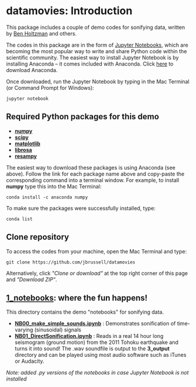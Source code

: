# datamovies: Introduction
This package includes a couple of demo codes for sonifying data, written by [Ben Holtzman](https://www.ldeo.columbia.edu/~benh/) and others.

The codes in this package are in the form of [Jupyter Notebooks](http://jupyter.org/install), which are becoming the most popular way to write and share Python code within the scientific community. The easiest way to install Jupyter Notebook is by installing Anaconda – it comes included with Anaconda. Click [here](https://www.anaconda.com/download/) to download Anaconda.

Once downloaded, run the Jupyter Notebook by typing in the Mac Terminal (or Command Prompt for Windows):

`jupyter notebook`

## Required Python packages for this demo
- [**numpy**        ](https://anaconda.org/anaconda/numpy)
- [**scipy**        ](https://anaconda.org/anaconda/scipy)
- [**matplotlib**   ](https://anaconda.org/conda-forge/matplotlib)
- [**librosa**      ](https://anaconda.org/conda-forge/librosa)
- [**resampy**      ](https://anaconda.org/conda-forge/resampy)

The easiest way to download these packages is using Anaconda (see above). Follow the link for each package name above and copy-paste the corresponding command into a terminal window. For example, to install **numpy** type this into the Mac Terminal:

`conda install -c anaconda numpy`

To make sure the packages were successfully installed, type:

`conda list`

## Clone repository
To access the codes from your machine, open the Mac Terminal and type:

`git clone https://github.com/jbrussell/datamovies`

Alternatively, click *"Clone or download"* at the top right corner of this page and *"Download ZIP"*.

## [1_notebooks](https://github.com/jbrussell/datamovies/tree/master/1_notebooks): where the fun happens!
This directory contains the demo "notebooks" for sonifying data.

- [**NB00_make_simple_sounds.ipynb**](https://github.com/jbrussell/datamovies/blob/master/1_notebooks/NB00_make_simple_sounds.ipynb) : Demonstrates sonification of time-varying (sinusoidal) signals
- [**NB01_DirectSonification.ipynb**](https://github.com/jbrussell/datamovies/blob/master/1_notebooks/NB01_DirectSonification.ipynb) : Reads in a real 14 hour long seismogram (ground motion) from the 2011 Tohoku earthquake and turns it into sound! The .wav soundfile is output to the **3_output** directory and can be played using most audio software such as iTunes or Audacity.

*Note: added .py versions of the notebooks in case Jupyter Notebook is not installed*